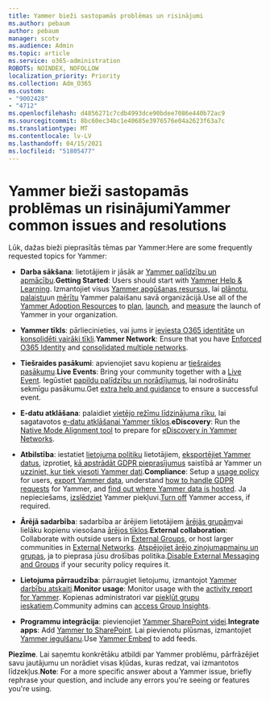 ```yaml
---
title: Yammer bieži sastopamās problēmas un risinājumi
ms.author: pebaum
author: pebaum
manager: scotv
ms.audience: Admin
ms.topic: article
ms.service: o365-administration
ROBOTS: NOINDEX, NOFOLLOW
localization_priority: Priority
ms.collection: Adm_O365
ms.custom:
- "9002428"
- "4712"
ms.openlocfilehash: d4856271c7cdb4993dce90bdee7086e440b72ac9
ms.sourcegitcommit: 8bc60ec34bc1e40685e3976576e04a2623f63a7c
ms.translationtype: MT
ms.contentlocale: lv-LV
ms.lasthandoff: 04/15/2021
ms.locfileid: "51805477"
---
```

# <a name="yammer-common-issues-and-resolutions"></a><span data-ttu-id="38868-102">Yammer bieži sastopamās problēmas un risinājumi</span><span class="sxs-lookup"><span data-stu-id="38868-102">Yammer common issues and resolutions</span></span>

<span data-ttu-id="38868-103">Lūk, dažas bieži pieprasītās tēmas par Yammer:</span><span class="sxs-lookup"><span data-stu-id="38868-103">Here are some frequently requested topics for Yammer:</span></span>

- <span data-ttu-id="38868-104">**Darba sākšana**: lietotājiem ir jāsāk ar [Yammer palīdzību un apmācību](https://support.office.com/yammer).</span><span class="sxs-lookup"><span data-stu-id="38868-104">**Getting Started**: Users should start with [Yammer Help & Learning](https://support.office.com/yammer).</span></span> <span data-ttu-id="38868-105">Izmantojiet visus [Yammer apgūšanas resursus,](https://aka.ms/yamresources) lai [plānotu](https://aka.ms/YamSuccessGuide), [palaistu](https://aka.ms/YamLaunchPlaybook)un [mērītu](https://aka.ms/YamMeasureSuccesGuide) Yammer palaišanu savā organizācijā.</span><span class="sxs-lookup"><span data-stu-id="38868-105">Use all of the [Yammer Adoption Resources](https://aka.ms/yamresources) to [plan](https://aka.ms/YamSuccessGuide), [launch](https://aka.ms/YamLaunchPlaybook), and [measure](https://aka.ms/YamMeasureSuccesGuide) the launch of Yammer in your organization.</span></span> 

- <span data-ttu-id="38868-106">**Yammer tīkls**: pārliecinieties, vai jums ir [ieviesta O365 identitāte](https://docs.microsoft.com/yammer/configure-your-yammer-network/enforce-office-365-identity) un [konsolidēti vairāki tīkli](https://docs.microsoft.com/yammer/configure-your-yammer-network/consolidate-multiple-yammer-networks).</span><span class="sxs-lookup"><span data-stu-id="38868-106">**Yammer Network**: Ensure that you have [Enforced O365 Identity](https://docs.microsoft.com/yammer/configure-your-yammer-network/enforce-office-365-identity) and [consolidated multiple networks](https://docs.microsoft.com/yammer/configure-your-yammer-network/consolidate-multiple-yammer-networks).</span></span> 

- <span data-ttu-id="38868-107">**Tiešraides pasākumi**: apvienojiet savu kopienu ar [tiešraides pasākumu](https://docs.microsoft.com/yammer/manage-yammer-groups/yammer-live-events).</span><span class="sxs-lookup"><span data-stu-id="38868-107">**Live Events**: Bring your community together with a [Live Event](https://docs.microsoft.com/yammer/manage-yammer-groups/yammer-live-events).</span></span> <span data-ttu-id="38868-108">Iegūstiet [papildu palīdzību un norādījumus](https://resources.techcommunity.microsoft.com/live-events/assistance/), lai nodrošinātu sekmīgu pasākumu.</span><span class="sxs-lookup"><span data-stu-id="38868-108">Get [extra help and guidance](https://resources.techcommunity.microsoft.com/live-events/assistance/) to ensure a successful event.</span></span> 

- <span data-ttu-id="38868-109">**E-datu atklāšana**: palaidiet [vietējo režīmu līdzinājuma rīku](https://docs.microsoft.com/yammer/configure-your-yammer-network/overview-native-mode), lai sagatavotos [e-datu atklāšanai Yammer tīklos](https://docs.microsoft.com/yammer/manage-security-and-compliance/overview-of-ediscovery).</span><span class="sxs-lookup"><span data-stu-id="38868-109">**eDiscovery**: Run the [Native Mode Alignment tool](https://docs.microsoft.com/yammer/configure-your-yammer-network/overview-native-mode) to prepare for [eDiscovery in Yammer Networks](https://docs.microsoft.com/yammer/manage-security-and-compliance/overview-of-ediscovery).</span></span> 

- <span data-ttu-id="38868-110">**Atbilstība**: iestatiet [lietojuma politiku](https://docs.microsoft.com/yammer/manage-security-and-compliance/set-up-a-usage-policy) lietotājiem, [eksportējiet Yammer datus](https://docs.microsoft.com/yammer/manage-security-and-compliance/export-yammer-enterprise-data), izprotiet, [kā apstrādāt GDPR pieprasījumus](https://docs.microsoft.com/yammer/manage-security-and-compliance/gdpr-requests-in-yammer-enterprise) saistībā ar Yammer un [uzziniet, kur tiek viesoti Yammer dati](https://docs.microsoft.com/yammer/manage-security-and-compliance/data-residency).</span><span class="sxs-lookup"><span data-stu-id="38868-110">**Compliance**: Setup a [usage policy](https://docs.microsoft.com/yammer/manage-security-and-compliance/set-up-a-usage-policy) for users, [export Yammer data](https://docs.microsoft.com/yammer/manage-security-and-compliance/export-yammer-enterprise-data), understand [how to handle GDPR requests](https://docs.microsoft.com/yammer/manage-security-and-compliance/gdpr-requests-in-yammer-enterprise) for Yammer, and [find out where Yammer data is hosted](https://docs.microsoft.com/yammer/manage-security-and-compliance/data-residency).</span></span> <span data-ttu-id="38868-111">Ja nepieciešams, [izslēdziet](https://docs.microsoft.com/yammer/manage-yammer-users/turn-off-user-access) Yammer piekļuvi.</span><span class="sxs-lookup"><span data-stu-id="38868-111">[Turn off](https://docs.microsoft.com/yammer/manage-yammer-users/turn-off-user-access) Yammer access, if required.</span></span>

- <span data-ttu-id="38868-112">**Ārējā sadarbība**: sadarbība ar ārējiem lietotājiem [ārējās grupām](https://docs.microsoft.com/yammer/work-with-external-users/create-and-manage-external-groups)vai lielāku kopienu viesošana [ārējos tīklos](https://docs.microsoft.com/yammer/work-with-external-users/create-and-manage-an-external-network).</span><span class="sxs-lookup"><span data-stu-id="38868-112">**External collaboration**: Collaborate with outside users in [External Groups](https://docs.microsoft.com/yammer/work-with-external-users/create-and-manage-external-groups), or host larger communities in [External Networks](https://docs.microsoft.com/yammer/work-with-external-users/create-and-manage-an-external-network).</span></span> <span data-ttu-id="38868-113">[Atspējojiet ārējo ziņojumapmaiņu un grupas](https://docs.microsoft.com/yammer/work-with-external-users/disable-external-messaging), ja to pieprasa jūsu drošības politika.</span><span class="sxs-lookup"><span data-stu-id="38868-113">[Disable External Messaging and Groups](https://docs.microsoft.com/yammer/work-with-external-users/disable-external-messaging) if your security policy requires it.</span></span>

- <span data-ttu-id="38868-114">**Lietojuma pārraudzība**: pārraugiet lietojumu, izmantojot [Yammer darbību atskaiti](https://docs.microsoft.com/microsoft-365/admin/activity-reports/yammer-activity-report).</span><span class="sxs-lookup"><span data-stu-id="38868-114">**Monitor usage**: Monitor usage with the [activity report for Yammer](https://docs.microsoft.com/microsoft-365/admin/activity-reports/yammer-activity-report).</span></span> <span data-ttu-id="38868-115">Kopienas administratori var [piekļūt grupu ieskatiem](https://support.office.com/article/view-group-insights-in-yammer-73f9fa6d-d442-4f25-9194-d5317c9328ab).</span><span class="sxs-lookup"><span data-stu-id="38868-115">Community admins can [access Group Insights](https://support.office.com/article/view-group-insights-in-yammer-73f9fa6d-d442-4f25-9194-d5317c9328ab).</span></span>

- <span data-ttu-id="38868-116">**Programmu integrācija**: pievienojiet [Yammer SharePoint videi](https://docs.microsoft.com/yammer/integrate-yammer-with-other-apps/embed-a-feed-into-a-sharepoint-site).</span><span class="sxs-lookup"><span data-stu-id="38868-116">**Integrate apps**: Add [Yammer to SharePoint](https://docs.microsoft.com/yammer/integrate-yammer-with-other-apps/embed-a-feed-into-a-sharepoint-site).</span></span> <span data-ttu-id="38868-117">Lai pievienotu plūsmas, izmantojiet [Yammer iegulšanu](https://developer.yammer.com/docs/embed).</span><span class="sxs-lookup"><span data-stu-id="38868-117">Use [Yammer Embed](https://developer.yammer.com/docs/embed) to add feeds.</span></span> 

<span data-ttu-id="38868-118">**Piezīme**. Lai saņemtu konkrētāku atbildi par Yammer problēmu, pārfrāzējiet savu jautājumu un norādiet visas kļūdas, kuras redzat, vai izmantotos līdzekļus.</span><span class="sxs-lookup"><span data-stu-id="38868-118">**Note**: For a more specific answer about a Yammer issue, briefly rephrase your question, and include any errors you're seeing or features you're using.</span></span>
